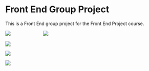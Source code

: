 # Front End Group Project
This is a Front End group project for the Front End Project course.

![](dist/images/MobileScreen.jpg) &nbsp;&nbsp;&nbsp;&nbsp;&nbsp;&nbsp;&nbsp;&nbsp;&nbsp;&nbsp;&nbsp;&nbsp;&nbsp;&nbsp;&nbsp;&nbsp;&nbsp;&nbsp;&nbsp;&nbsp;&nbsp;&nbsp;&nbsp;&nbsp; ![](dist/images/SmallLowSizeScreen.jpg)

![](dist/images/LowMidSizeScreen.jpg)

![](dist/images/MidSizeScreen.jpg)

![](dist/images/FullScreen.jpg)
